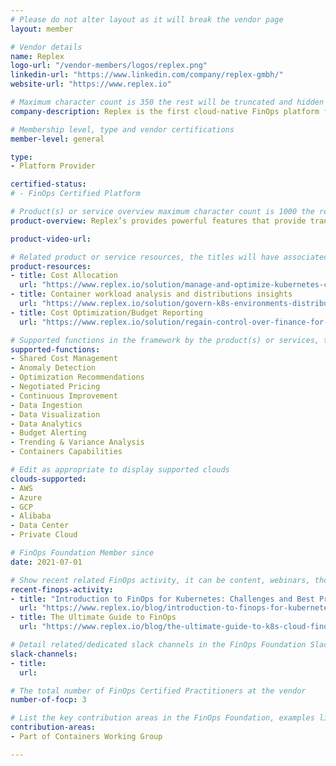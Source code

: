 ```yaml
---
# Please do not alter layout as it will break the vendor page
layout: member

# Vendor details
name: Replex
logo-url: "/vendor-members/logos/replex.png"
linkedin-url: "https://www.linkedin.com/company/replex-gmbh/"
website-url: "https://www.replex.io"

# Maximum character count is 350 the rest will be truncated and hidden automatically on your page
company-description: Replex is the first cloud-native FinOps platform for Kubernetes, giving Finance and Engineering teams a unified, real-time view of their cost data and allowing fine grained cost control.

# Membership level, type and vendor certifications
member-level: general

type:
- Platform Provider

certified-status:
# - FinOps Certified Platform

# Product(s) or service overview maximum character count is 1000 the rest will be truncated and hidden automatically on your page
product-overview: Replex’s provides powerful features that provide transparency and FinOps best practices, such as cost trend insights, resource optimization, collaborative insights, cost allocation clarity, show back and chargeback options, and budget management resources.

product-video-url:

# Related product or service resources, the titles will have associated URLs, e.g. product
product-resources:
- title: Cost Allocation
  url: "https://www.replex.io/solution/manage-and-optimize-kubernetes-cluster-costs"
- title: Container workload analysis and distributions insights
  url: "https://www.replex.io/solution/govern-k8s-environments-distributed-devops-teams-and-infrastructure"
- title: Cost Optimization/Budget Reporting
  url: "https://www.replex.io/solution/regain-control-over-finance-for-decentralized-it"

# Supported functions in the framework by the product(s) or services, these need to match the menu spelling to add a link automatically, ones listed are examples
supported-functions:
- Shared Cost Management
- Anomaly Detection
- Optimization Recommendations
- Negotiated Pricing
- Continuous Improvement
- Data Ingestion
- Data Visualization
- Data Analytics
- Budget Alerting
- Trending & Variance Analysis
- Containers Capabilities

# Edit as appropriate to display supported clouds
clouds-supported:
- AWS
- Azure
- GCP
- Alibaba
- Data Center
- Private Cloud

# FinOps Foundation Member since
date: 2021-07-01

# Show recent related FinOps activity, it can be content, webinars, thought leadership and include external links
recent-finops-activity:
- title: "Introduction to FinOps for Kubernetes: Challenges and Best Practices"
  url: "https://www.replex.io/blog/introduction-to-finops-for-kubernetes-challenges-and-best-practices"
- title: The Ultimate Guide to FinOps
  url: "https://www.replex.io/blog/the-ultimate-guide-to-k8s-cloud-finops"

# Detail related/dedicated slack channels in the FinOps Foundation Slack
slack-channels:
- title:
  url:

# The total number of FinOps Certified Practitioners at the vendor
number-of-focp: 3

# List the key contribution areas in the FinOps Foundation, examples listed
contribution-areas:
- Part of Containers Working Group

---
```

